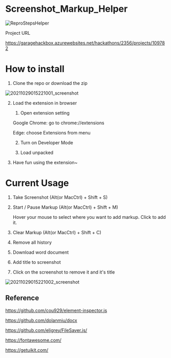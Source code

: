 # Screenshot_Markup_Helper

![ReproStepsHelper](https://user-images.githubusercontent.com/5282363/138387219-a0d57914-c87f-4d38-90d0-7212ce0e2a6f.png)

Project URL

https://garagehackbox.azurewebsites.net/hackathons/2356/projects/109782

# How to install

1. Clone the repo or download the zip

![20211029015221001_screenshot](https://user-images.githubusercontent.com/5282363/139363758-99ca2099-79eb-4135-885e-41c794a639d1.png)

2. Load the extension in browser

    1. Open extension setting

    Google Chrome: go to chrome://extensions

    Edge: choose Extensions from menu

    2. Turn on Developer Mode

    3. Load unpacked

3. Have fun using the extension~

# Current Usage

1. Take Screenshot (Alt(or MacCtrl) + Shift + S)

2. Start / Pause Markup (Alt(or MacCtrl) + Shift + M)

    Hover your mouse to select where you want to add markup. 
    Click to add it.

3. Clear Markup (Alt(or MacCtrl) + Shift + C)

4. Remove all history

5. Download word document

6. Add title to screenshot

7. Click on the screenshot to remove it and it's title

![20211029015221002_screenshot](https://user-images.githubusercontent.com/5282363/139364778-c4de5355-f0b3-4c68-a1fb-fa8293a793f6.png)


## Reference
https://github.com/cou929/element-inspector.js

https://github.com/dolanmiu/docx

https://github.com/eligrey/FileSaver.js/

https://fontawesome.com/

https://getuikit.com/
